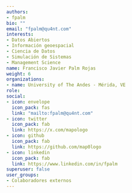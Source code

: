 ```yaml
---
authors:
- fpalm
bio: ""
email: "fpalm@qu4nt.com"
interests:
- Datos Abiertos
- Información geoespacial
- Ciencia de Datos
- Simulación de Sistemas
- Management Science
name: Francisco Javier Palm Rojas
weight: 6
organizations:
- name: University of The Andes - Mérida, VE
role: 
social:
- icon: envelope
  icon_pack: fas
  link: "mailto:fpalm@qu4nt.com"
- icon: twitter
  icon_pack: fab
  link: https://x.com/mapologo
- icon: github
  icon_pack: fab
  link: https://github.com/map0logo
- icon: linkedin
  icon_pack: fab
  link: https://www.linkedin.com/in/fpalm
superuser: false
user_groups:
- Colaboradores externos
---
```

